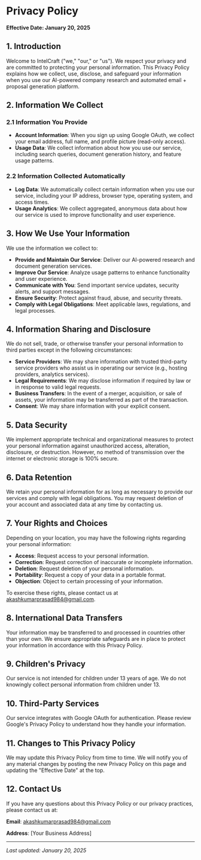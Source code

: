# Privacy Policy

**Effective Date: January 20, 2025**

## 1. Introduction

Welcome to IntelCraft ("we," "our," or "us"). We respect your privacy and are committed to protecting your personal information. This Privacy Policy explains how we collect, use, disclose, and safeguard your information when you use our AI-powered company research and automated email + proposal generation platform.

## 2. Information We Collect

### 2.1 Information You Provide
- **Account Information**: When you sign up using Google OAuth, we collect your email address, full name, and profile picture (read-only access).
- **Usage Data**: We collect information about how you use our service, including search queries, document generation history, and feature usage patterns.

### 2.2 Information Collected Automatically
- **Log Data**: We automatically collect certain information when you use our service, including your IP address, browser type, operating system, and access times.
- **Usage Analytics**: We collect aggregated, anonymous data about how our service is used to improve functionality and user experience.

## 3. How We Use Your Information

We use the information we collect to:

- **Provide and Maintain Our Service**: Deliver our AI-powered research and document generation services.
- **Improve Our Service**: Analyze usage patterns to enhance functionality and user experience.
- **Communicate with You**: Send important service updates, security alerts, and support messages.
- **Ensure Security**: Protect against fraud, abuse, and security threats.
- **Comply with Legal Obligations**: Meet applicable laws, regulations, and legal processes.

## 4. Information Sharing and Disclosure

We do not sell, trade, or otherwise transfer your personal information to third parties except in the following circumstances:

- **Service Providers**: We may share information with trusted third-party service providers who assist us in operating our service (e.g., hosting providers, analytics services).
- **Legal Requirements**: We may disclose information if required by law or in response to valid legal requests.
- **Business Transfers**: In the event of a merger, acquisition, or sale of assets, your information may be transferred as part of the transaction.
- **Consent**: We may share information with your explicit consent.

## 5. Data Security

We implement appropriate technical and organizational measures to protect your personal information against unauthorized access, alteration, disclosure, or destruction. However, no method of transmission over the internet or electronic storage is 100% secure.

## 6. Data Retention

We retain your personal information for as long as necessary to provide our services and comply with legal obligations. You may request deletion of your account and associated data at any time by contacting us.

## 7. Your Rights and Choices

Depending on your location, you may have the following rights regarding your personal information:

- **Access**: Request access to your personal information.
- **Correction**: Request correction of inaccurate or incomplete information.
- **Deletion**: Request deletion of your personal information.
- **Portability**: Request a copy of your data in a portable format.
- **Objection**: Object to certain processing of your information.

To exercise these rights, please contact us at akashkumarprasad984@gmail.com.

## 8. International Data Transfers

Your information may be transferred to and processed in countries other than your own. We ensure appropriate safeguards are in place to protect your information in accordance with this Privacy Policy.

## 9. Children's Privacy

Our service is not intended for children under 13 years of age. We do not knowingly collect personal information from children under 13.

## 10. Third-Party Services

Our service integrates with Google OAuth for authentication. Please review Google's Privacy Policy to understand how they handle your information.

## 11. Changes to This Privacy Policy

We may update this Privacy Policy from time to time. We will notify you of any material changes by posting the new Privacy Policy on this page and updating the "Effective Date" at the top.

## 12. Contact Us

If you have any questions about this Privacy Policy or our privacy practices, please contact us at:

**Email**: akashkumarprasad984@gmail.com

**Address**: [Your Business Address]

---

*Last updated: January 20, 2025* 